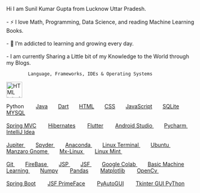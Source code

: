 
Hi I am  Sunil Kumar Gupta from Lucknow Uttar Pradesh.<br><br/>
                         - :zap: I love Math, Programming, Data Science, and reading Machine Learning Books.<br><br/>
                        - 🌱 I’m addicted to learning and growing every day.<br></br>
                        -  I am currently Sharing a Little bit of my Knowledge to the World through my Blogs.
                       

            Language, Frameworks, IDEs & Operating Systems
<!--   Python , Java , Dart , HTML , CSS JavaScript , SQLite , MySQL  -->


<a href="https://docs.python.org/3/">
<a href="default.asp"><img src="[smiley.gif](https://www.google.com/search?q=image+of+python+gfg&source=lnms&tbm=isch&sa=X&ved=2ahUKEwim1821nKv6AhWmH7cAHSHLDAoQ_AUoA3oECAEQBQ&biw=1366&bih=657&dpr=1#imgrc=MGD5UCMxhdlu2M)" alt="HTML tutorial" style="width:42px;height:42px;"></a>

 Python
</a>&nbsp;&nbsp;&nbsp;&nbsp;&nbsp;&nbsp;
<a href="https://docs.oracle.com/en/java/">Java</a>&nbsp;&nbsp;&nbsp;&nbsp;&nbsp;&nbsp;
<a href="https://dart.dev/guides">Dart</a>&nbsp;&nbsp;&nbsp;&nbsp;&nbsp;&nbsp;
<a href="https://www.javatpoint.com/html-html-tag">HTML</a>&nbsp;&nbsp;&nbsp;&nbsp;&nbsp;&nbsp;
<a href="https://www.javatpoint.com/css-tutorial">CSS</a>&nbsp;&nbsp;&nbsp;&nbsp;&nbsp;&nbsp;
<a href="https://www.javatpoint.com/javascript-tutorial">JavaScript</a>&nbsp;&nbsp;&nbsp;&nbsp;&nbsp;&nbsp;
<a href="https://www.sqlite.org/docs.html">SQLite</a>&nbsp;&nbsp;&nbsp;&nbsp;&nbsp;&nbsp;
<a href="https://dev.mysql.com/doc/">MYSQL</a>  <br><br/>
<a href="https://docs.spring.io/spring-framework/docs/current/reference/html/">Spring MVC</a> &nbsp;&nbsp;&nbsp;&nbsp;&nbsp;&nbsp;
<a href="https://hibernate.org/orm/documentation/5.6/">Hibernates</a> &nbsp;&nbsp;&nbsp;&nbsp;&nbsp;&nbsp;
<a href="https://docs.flutter.dev/">Flutter</a> &nbsp;&nbsp;&nbsp;&nbsp;&nbsp;&nbsp;
<a href="https://developer.android.com/">Android Studio </a> &nbsp;&nbsp;&nbsp;&nbsp;&nbsp;&nbsp;
<a href="https://www.jetbrains.com/pycharm/download/">Pycharm </a> &nbsp;&nbsp;&nbsp;&nbsp;&nbsp;&nbsp;
<a href="https://www.jetbrains.com/idea/download/#section=windows">IntelliJ Idea  </a> <br><br/>
<a href="https://jupyter.org/install">Jupiter </a> &nbsp;&nbsp;&nbsp;&nbsp;&nbsp;&nbsp;
<a href="https://docs.spyder-ide.org/current/index.html">Spyder  </a> &nbsp;&nbsp;&nbsp;&nbsp;&nbsp;&nbsp;
<a href="https://www.anaconda.com/">Anaconda </a> &nbsp;&nbsp;&nbsp;&nbsp;&nbsp;&nbsp;
<a href="https://download.cnet.com/Terminal-for-Linux/3000-20432_4-75206762.html">Linux Terminal </a> &nbsp;&nbsp;&nbsp;&nbsp;&nbsp;&nbsp;
<a href="https://ubuntu.com/download/desktop">Ubuntu </a> &nbsp;&nbsp;&nbsp;&nbsp;&nbsp;&nbsp;
<a href="https://manjaro.org/download/">Manzaro Gnome </a> &nbsp;&nbsp;&nbsp;&nbsp;&nbsp;&nbsp;
<a href="https://mxlinux.org/">Mx-Linux </a> &nbsp;&nbsp;&nbsp;&nbsp;&nbsp;&nbsp;
<a href="https://linuxmint.com/">Linux Mint </a> &nbsp;&nbsp;&nbsp;&nbsp;&nbsp;&nbsp;<br><br/>
<a href="https://git-scm.com/downloads">Git </a> &nbsp;&nbsp;&nbsp;&nbsp;&nbsp;&nbsp;
<a href="https://firebase.google.com/docs/guides">FireBase  </a> &nbsp;&nbsp;&nbsp;&nbsp;&nbsp;&nbsp;
<a href="https://www.javatpoint.com/jsp-tutorial">JSP </a> &nbsp;&nbsp;&nbsp;&nbsp;&nbsp;&nbsp;
<a href="https://www.javatpoint.com/jsf-tutorial">JSF  </a> &nbsp;&nbsp;&nbsp;&nbsp;&nbsp;&nbsp;
<a href="https://colab.research.google.com/">Google Colab </a> &nbsp;&nbsp;&nbsp;&nbsp;&nbsp;&nbsp;
<a href="https://www.geeksforgeeks.org/machine-learning/">Basic Machine Learning </a> &nbsp;&nbsp;&nbsp;&nbsp;&nbsp;&nbsp;
<a href="https://www.geeksforgeeks.org/python-numpy/">Numpy</a> &nbsp;&nbsp;&nbsp;&nbsp;&nbsp;&nbsp;
<a href="https://www.geeksforgeeks.org/pandas-tutorial/">Pandas</a> &nbsp;&nbsp;&nbsp;&nbsp;&nbsp;&nbsp;
<a href="https://www.geeksforgeeks.org/matplotlib-tutorial/">Matplotlib</a> &nbsp;&nbsp;&nbsp;&nbsp;&nbsp;&nbsp;
<a href="https://www.geeksforgeeks.org/opencv-python-tutorial/">OpenCv </a> &nbsp;&nbsp;&nbsp;&nbsp;&nbsp;&nbsp;<br></br>
<a href="https://docs.spring.io/spring-boot/docs/current/reference/htmlsingle/">Spring Boot</a> &nbsp;&nbsp;&nbsp;&nbsp;&nbsp;&nbsp;
<a href="https://www.primefaces.org/documentation/">JSF PrimeFace</a> &nbsp;&nbsp;&nbsp;&nbsp;&nbsp;&nbsp;
<a href="https://pyautogui.readthedocs.io/en/latest/">PyAutoGUI</a> &nbsp;&nbsp;&nbsp;&nbsp;&nbsp;&nbsp;
<a href="https://www.geeksforgeeks.org/python-tkinter-tutorial/">Tkinter GUI PyThon</a> &nbsp;&nbsp;&nbsp;&nbsp;&nbsp;&nbsp;






